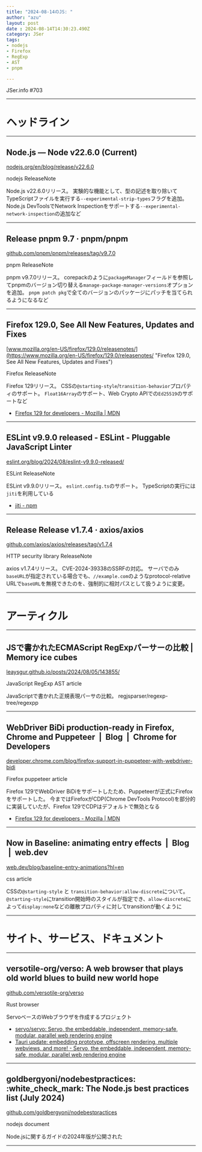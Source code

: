 ```yaml
---
title: "2024-08-14のJS: "
author: "azu"
layout: post
date : 2024-08-14T14:30:23.490Z
category: JSer
tags:
- nodejs
- Firefox
- RegExp
- AST
- pnpm

---
```


JSer.info #703

----

<h1 class="site-genre">ヘッドライン</h1>

----

## Node.js — Node v22.6.0 (Current)
[nodejs.org/en/blog/release/v22.6.0](https://nodejs.org/en/blog/release/v22.6.0 "Node.js — Node v22.6.0 (Current)")
<p class="jser-tags jser-tag-icon"><span class="jser-tag">nodejs</span> <span class="jser-tag">ReleaseNote</span></p>

Node.js v22.6.0リリース。
実験的な機能として、型の記述を取り除いてTypeScriptファイルを実行する`--experimental-strip-types`フラグを追加。
Node.js DevToolsでNetwork Inspectionをサポートする`--experimental-network-inspection`の追加など


----

## Release pnpm 9.7 · pnpm/pnpm
[github.com/pnpm/pnpm/releases/tag/v9.7.0](https://github.com/pnpm/pnpm/releases/tag/v9.7.0 "Release pnpm 9.7 · pnpm/pnpm")
<p class="jser-tags jser-tag-icon"><span class="jser-tag">pnpm</span> <span class="jser-tag">ReleaseNote</span></p>

pnpm v9.7.0リリース。
corepackのように`packageManager`フィールドを参照してpnpmのバージョン切り替える`manage-package-manager-versions`オプションを追加。
`pnpm patch pkg`で全てのバージョンのパッケージにパッチを当てられるようになるなど


----

## Firefox 129.0, See All New Features, Updates and Fixes
[www.mozilla.org/en-US/firefox/129.0/releasenotes/](https://www.mozilla.org/en-US/firefox/129.0/releasenotes/ "Firefox 129.0, See All New Features, Updates and Fixes")
<p class="jser-tags jser-tag-icon"><span class="jser-tag">Firefox</span> <span class="jser-tag">ReleaseNote</span></p>

Firefox 129リリース。
CSSの`@starting-style`/`transition-behavior`プロパティのサポート。
`Float16Array`のサポート、Web Crypto APIでの`Ed25519`のサポートなど

- [Firefox 129 for developers - Mozilla | MDN](https://developer.mozilla.org/en-US/docs/Mozilla/Firefox/Releases/129 "Firefox 129 for developers - Mozilla | MDN")

----

## ESLint v9.9.0 released - ESLint - Pluggable JavaScript Linter
[eslint.org/blog/2024/08/eslint-v9.9.0-released/](https://eslint.org/blog/2024/08/eslint-v9.9.0-released/ "ESLint v9.9.0 released - ESLint - Pluggable JavaScript Linter")
<p class="jser-tags jser-tag-icon"><span class="jser-tag">ESLint</span> <span class="jser-tag">ReleaseNote</span></p>

ESLint v9.9.0リリース。
`eslint.config.ts`のサポート。
TypeScriptの実行には`jiti`を利用している

- [jiti - npm](https://www.npmjs.com/package/jiti "jiti - npm")

----

## Release Release v1.7.4 · axios/axios
[github.com/axios/axios/releases/tag/v1.7.4](https://github.com/axios/axios/releases/tag/v1.7.4 "Release Release v1.7.4 · axios/axios")
<p class="jser-tags jser-tag-icon"><span class="jser-tag">HTTP</span> <span class="jser-tag">security</span> <span class="jser-tag">library</span> <span class="jser-tag">ReleaseNote</span></p>

axios v1.7.4リリース。
CVE-2024-39338のSSRFの対応。
サーバでのみ`baseURL`が指定されている場合でも、`//example.com`のようなprotocol-relative URLで`baseURL`を無視できたのを、強制的に相対パスとして扱うように変更。


----
<h1 class="site-genre">アーティクル</h1>

----

## JSで書かれたECMAScript RegExpパーサーの比較 | Memory ice cubes
[leaysgur.github.io/posts/2024/08/05/143855/](https://leaysgur.github.io/posts/2024/08/05/143855/ "JSで書かれたECMAScript RegExpパーサーの比較 | Memory ice cubes")
<p class="jser-tags jser-tag-icon"><span class="jser-tag">JavaScript</span> <span class="jser-tag">RegExp</span> <span class="jser-tag">AST</span> <span class="jser-tag">article</span></p>

JavaScriptで書かれた正規表現パーサの比較。
regjsparser/regexp-tree/regexpp


----

## WebDriver BiDi production-ready in Firefox, Chrome and Puppeteer  |  Blog  |  Chrome for Developers
[developer.chrome.com/blog/firefox-support-in-puppeteer-with-webdriver-bidi](https://developer.chrome.com/blog/firefox-support-in-puppeteer-with-webdriver-bidi "WebDriver BiDi production-ready in Firefox, Chrome and Puppeteer  |  Blog  |  Chrome for Developers")
<p class="jser-tags jser-tag-icon"><span class="jser-tag">Firefox</span> <span class="jser-tag">puppeteer</span> <span class="jser-tag">article</span></p>

Firefox 129でWebDriver BiDiをサポートしたため、Puppeteerが正式にFirefoxをサポートした。
今まではFirefoxがCDP(Chrome DevTools Protocol)を部分的に実装していたが、Firefox 129でCDPはデフォルトで無効となる

- [Firefox 129 for developers - Mozilla | MDN](https://developer.mozilla.org/en-US/docs/Mozilla/Firefox/Releases/129 "Firefox 129 for developers - Mozilla | MDN")

----

## Now in Baseline: animating entry effects  |  Blog  |  web.dev
[web.dev/blog/baseline-entry-animations?hl&#x3D;en](https://web.dev/blog/baseline-entry-animations?hl=en "Now in Baseline: animating entry effects  |  Blog  |  web.dev")
<p class="jser-tags jser-tag-icon"><span class="jser-tag">css </span> <span class="jser-tag">article</span></p>

CSSの`@starting-style` と `transition-behavior:allow-discrete`について。
`@starting-style`にtransition開始時のスタイルが指定でき、`allow-discrete`によって`display:none`などの離散プロパティに対してtransitionが動くように


----
<h1 class="site-genre">サイト、サービス、ドキュメント</h1>

----

## versotile-org/verso: A web browser that plays old world blues to build new world hope
[github.com/versotile-org/verso](https://github.com/versotile-org/verso "versotile-org/verso: A web browser that plays old world blues to build new world hope")
<p class="jser-tags jser-tag-icon"><span class="jser-tag">Rust</span> <span class="jser-tag">browser</span></p>

ServoベースのWebブラウザを作成するプロジェクト

- [servo/servo: Servo, the embeddable, independent, memory-safe, modular, parallel web rendering engine](https://github.com/servo/servo "servo/servo: Servo, the embeddable, independent, memory-safe, modular, parallel web rendering engine")
- [Tauri update: embedding prototype, offscreen rendering, multiple webviews, and more! - Servo, the embeddable, independent, memory-safe, modular, parallel web rendering engine](https://servo.org/blog/2024/01/19/embedding-update/ "Tauri update: embedding prototype, offscreen rendering, multiple webviews, and more! - Servo, the embeddable, independent, memory-safe, modular, parallel web rendering engine")

----

## goldbergyoni/nodebestpractices: :white\_check\_mark: The Node.js best practices list (July 2024)
[github.com/goldbergyoni/nodebestpractices](https://github.com/goldbergyoni/nodebestpractices "goldbergyoni/nodebestpractices: :white\_check\_mark: The Node.js best practices list (July 2024)")
<p class="jser-tags jser-tag-icon"><span class="jser-tag">nodejs</span> <span class="jser-tag">document</span></p>

Node.jsに関するガイドの2024年版が公開された


----
